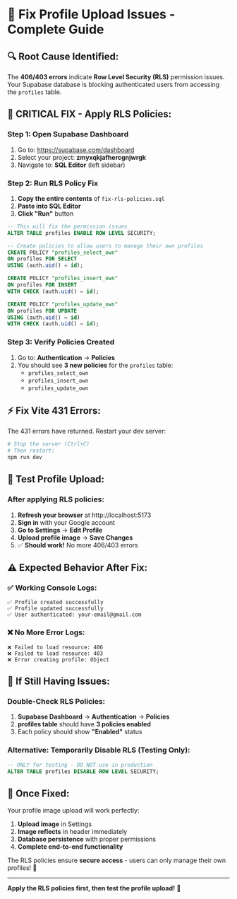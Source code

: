 # 🚨 Fix Profile Upload Issues - Complete Guide

## 🔍 **Root Cause Identified:**

The **406/403 errors** indicate **Row Level Security (RLS)** permission issues. Your Supabase database is blocking authenticated users from accessing the `profiles` table.

## 🔧 **CRITICAL FIX - Apply RLS Policies:**

### **Step 1: Open Supabase Dashboard**
1. Go to: https://supabase.com/dashboard
2. Select your project: **zmyxqkjafhercgnjwrgk**
3. Navigate to: **SQL Editor** (left sidebar)

### **Step 2: Run RLS Policy Fix**
1. **Copy the entire contents** of `fix-rls-policies.sql` 
2. **Paste into SQL Editor** 
3. **Click "Run"** button

```sql
-- This will fix the permission issues
ALTER TABLE profiles ENABLE ROW LEVEL SECURITY;

-- Create policies to allow users to manage their own profiles
CREATE POLICY "profiles_select_own" 
ON profiles FOR SELECT 
USING (auth.uid() = id);

CREATE POLICY "profiles_insert_own" 
ON profiles FOR INSERT 
WITH CHECK (auth.uid() = id);

CREATE POLICY "profiles_update_own" 
ON profiles FOR UPDATE 
USING (auth.uid() = id)
WITH CHECK (auth.uid() = id);
```

### **Step 3: Verify Policies Created**
1. Go to: **Authentication** → **Policies** 
2. You should see **3 new policies** for the `profiles` table:
   - `profiles_select_own`
   - `profiles_insert_own`  
   - `profiles_update_own`

## ⚡ **Fix Vite 431 Errors:**

The 431 errors have returned. Restart your dev server:

```bash
# Stop the server (Ctrl+C)
# Then restart:
npm run dev
```

## 🧪 **Test Profile Upload:**

### **After applying RLS policies:**

1. **Refresh your browser** at http://localhost:5173
2. **Sign in** with your Google account
3. **Go to Settings** → **Edit Profile** 
4. **Upload profile image** → **Save Changes**
5. ✅ **Should work!** No more 406/403 errors

## ⚠️ **Expected Behavior After Fix:**

### **✅ Working Console Logs:**
```
✅ Profile created successfully  
✅ Profile updated successfully
✅ User authenticated: your-email@gmail.com
```

### **❌ No More Error Logs:**
```
❌ Failed to load resource: 406
❌ Failed to load resource: 403  
❌ Error creating profile: Object
```

## 🎯 **If Still Having Issues:**

### **Double-Check RLS Policies:**
1. **Supabase Dashboard** → **Authentication** → **Policies**
2. **profiles table** should have **3 policies enabled**
3. Each policy should show **"Enabled"** status

### **Alternative: Temporarily Disable RLS (Testing Only):**
```sql
-- ONLY for testing - DO NOT use in production
ALTER TABLE profiles DISABLE ROW LEVEL SECURITY;
```

## 🚀 **Once Fixed:**

Your profile image upload will work perfectly:
1. **Upload image** in Settings
2. **Image reflects** in header immediately  
3. **Database persistence** with proper permissions
4. **Complete end-to-end functionality**

The RLS policies ensure **secure access** - users can only manage their own profiles! 🔐

---

**Apply the RLS policies first, then test the profile upload!** 🎉
